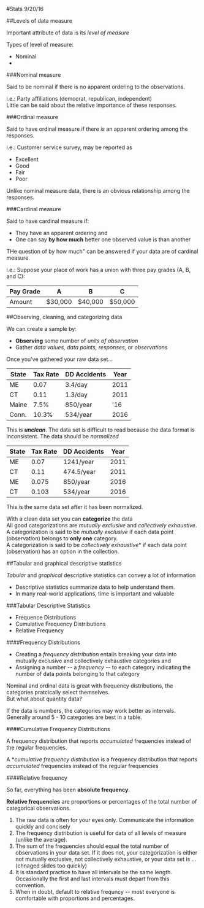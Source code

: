 #Stats 9/20/16

##Levels of data measure

Important attribute of data is its *level of measure*

Types of level of measure:

* Nominal
* 

###Nominal measure

Said to be nominal if there is no apparent ordering to the observations.

i.e.: Party affiliations (democrat, republican, independent)  
Little can be said about the relative importance of these responses.


###Ordinal measure

Said to have ordinal measure if there *is* an apparent ordering among the responses.

i.e.: Customer service survey, may be reported as  

* Excellent
* Good
* Fair
* Poor

Unlike nominal measure data, there is an obvious relationship among the responses.


###Cardinal measure

Said to have cardinal measure if:

* They have an apparent ordering and
* One can say **by how much** better one observed value is than another

THe question of by how much" can be answered if your data are of cardinal measure.

i.e.: Suppose your place of work has a union with three pay grades (A, B, and C):

| Pay Grade | A       | B       | C       |
| --------- | ---     | ---     | ---     |
| Amount    | $30,000 | $40,000 | $50,000 |


##Observing, cleaning, and categorizing data

We can create a sample by:

* **Observing** some number of *units of observation*
* Gather *data values, data points, responses,* or *observations*

Once you've gathered your raw data set...

| State | Tax Rate | DD Accidents | Year |
| ----- | -------- | ------------ | ---- |
| ME    | 0.07     | 3.4/day      | 2011 |
| CT    | 0.11     | 1.3/day      | 2011 |
| Maine | 7.5%     | 850/year     | '16  |
| Conn. | 10.3%    | 534/year     | 2016 |

This is ***unclean***. The data set is difficult to read because the data format is inconsistent. The data should be *normalized*

| State | Tax Rate | DD Accidents | Year |
| ----- | -------- | ------------ | ---- |
| ME    | 0.07     | 1241/year    | 2011 |
| CT    | 0.11     | 474.5/year   | 2011 |
| ME    | 0.075    | 850/year     | 2016 |
| CT    | 0.103    | 534/year     | 2016 |

This is the same data set after it has been normalized.

With a clean data set you can **categorize** the data  
All good categorizations are *mutually exclusive* and *collectively exhaustive*.  
A categorization is said to be *mutually exclusive* if each data point (observation) belongs to **only one** category.  
A categorization is said to be *collectively exhaustive** if each data point (observation) has an option in the collection.


##Tabular and graphical descriptive statistics

*Tabular* and *graphical* descriptive statistics can convey a lot of information

* Descriptive statistics summarize data to help understand them.
* In many real-world applications, time is important and valuable

###Tabular Descriptive Statistics

* Frequence Distributions
* Cumulative Frequency Distributions
* Relative Frequency

####Frequency Distributions

* Creating a *frequency distribution* entails breaking your data into mutually exclusive and collectively exhaustive categories and
* Assigning a number -- a *frequency* -- to each category indicating the number of data points belonging to that category

Nominal and ordinal data is great with frequency distributions, the categories pratcically select themselves.  
But what about quantity data?

If the data is numbers, the categories may work better as intervals. Generally around 5 - 10 categories are best in a table.  


####Cumulative Frequency Distributions

A frequency distribution that reports *accumulated* frequencies instead of the regular frequencies.

A **cumulative frequency distribution* is a frequency distribution that reports *accumulated* frequencies instead of the regular frequencies


####Relative frequency

So far, everything has been **absolute frequency**.

**Relative frequencies** are proportions or percentages of the total number of categorical observations.

1. The raw data is often for your eyes only. Communicate the information quickly and concisely
2. The frequency distribution is useful for data of all levels of measure (unlike the average).
3. The sum of the frequencies should equal the total number of observations in your data set. If it does not, your categorization is either not mutually exclusive, not collectively exhaustive, or your data set is ... (chnaged slides too quickly)
4. It is standard practice to have all intervals be the same length. Occasionally the first and last intervals must depart from this convention.
5. When in doubt, default to relative frequncy -- most everyone is comfortable with proportions and percentages.

